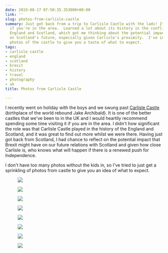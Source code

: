 ```yaml
---
date: 2019-08-17 07:50:35.353000+00:00
link: ''
slug: photos-from-carlisle-castle
summary: Just got back from a trip to Carlisle Castle with the lads! It's a must-see
  if you're in the area.  Learned a lot about its history in the conflicts between
  England and Scotland, which got me thinking about the potential impact of Brexit
  on Scotland's future, especially given Carlisle's proximity.  I've included a few
  photos of the castle to give you a taste of what to expect.
tags:
- carlisle castle
- england
- scotland
- brexit
- history
- travel
- photography
- uk
title: Photos from Carlisle Castle

---
```


I recently went on holiday with the boys and we swung past [Carlisle Castle](>https://en.wikipedia.org/wiki/Carlisle_Castle) (birthplace of the world rebound Jake Archibald). It is one of the better castles that we've been to in the UK and I would heartily recommend spending some time visiting it if you are in the area. I didn't how significant the role was that Carlisle Castle played in the history of the England and Scotland, and it was great to find out more whilst we were there. Having just got back from Scotland, I had chance to reflect on the potential impact that Brexit might have on our future relations with Scotland and given how close Carlisle is, who knows what will happen if there is a renewed push for Independence.

I don't have too many photos without the kids in, so I've tried to just get a sprinkling of photos from castle to give you an idea of what to expect.

<figure><img src="/images/2019-08-17-photos-from-carlisle-castle-0.jpeg"></figure>

<figure><img src="/images/2019-08-17-photos-from-carlisle-castle-1.jpeg"></figure>

<figure><img src="/images/2019-08-17-photos-from-carlisle-castle-2.jpeg"></figure>

<figure><img src="/images/2019-08-17-photos-from-carlisle-castle-3.jpeg"></figure>

<figure><img src="/images/2019-08-17-photos-from-carlisle-castle-4.jpeg"></figure>

<figure><img src="/images/2019-08-17-photos-from-carlisle-castle-5.jpeg"></figure>

<figure><img src="/images/2019-08-17-photos-from-carlisle-castle-6.jpeg"></figure>

<figure><img src="/images/2019-08-17-photos-from-carlisle-castle-7.jpeg"></figure>

